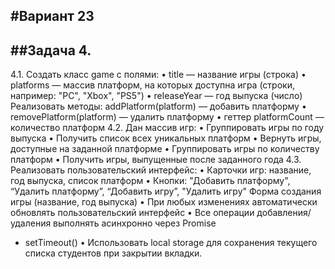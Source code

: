 #Вариант 23
---
##Задача 4.
---
4.1. Создать класс game с полями: 
• title — название игры (строка) 
• platforms — массив платформ, на которых доступна игра (строки,
например: "PC", "Xbox", "PS5") 
• releaseYear — год выпуска (число) 
Реализовать методы:
addPlatform(platform) — добавить платформу 
• removePlatform(platform) — удалить платформу 
• геттер platformCount — количество платформ 
4.2. Дан массив игр: 
• Группировать игры по году выпуска 
• Получить список всех уникальных платформ 
• Вернуть игры, доступные на заданной платформе 
• Группировать игры по количеству платформ
• Получить игры, выпущенные после заданного года 
4.3. Реализовать пользовательский интерфейс: 
• Карточки игр: название, год выпуска, список платформ
• Кнопки: "Добавить платформу", “Удалить платформу”, “Добавить игру”,
"Удалить игру" Форма создания игры (название, год выпуска)
• При любых изменениях автоматически обновлять пользовательский
интерфейс 
• Все операции добавления/удаления выполнять асинхронно через Promise 
+ setTimeout() 
• Использовать local storage для сохранения текущего списка студентов при
закрытии вкладки.
